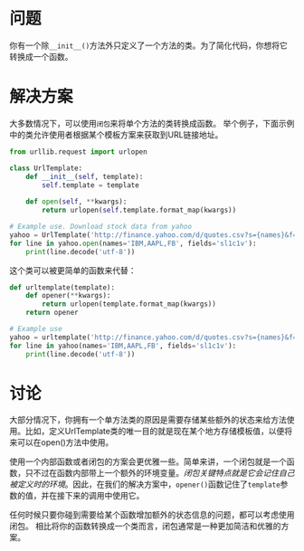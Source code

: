 # 问题
你有一个除` __init__() `方法外只定义了一个方法的类。为了简化代码，你想将它转换成一个函数。

# 解决方案
大多数情况下，可以使用`闭包`来将单个方法的类转换成函数。 举个例子，下面示例中的类允许使用者根据某个模板方案来获取到URL链接地址。
```python
from urllib.request import urlopen

class UrlTemplate:
    def __init__(self, template):
        self.template = template
       
    def open(self, **kwargs):
        return urlopen(self.template.format_map(kwargs))

# Example use. Download stock data from yahoo
yahoo = UrlTemplate('http://finance.yahoo.com/d/quotes.csv?s={names}&f={fields}')
for line in yahoo.open(names='IBM,AAPL,FB', fields='sl1c1v'):
    print(line.decode('utf-8'))
```

这个类可以被更简单的函数来代替：
```python
def urltemplate(template):
    def opener(**kwargs):
        return urlopen(template.format_map(kwargs))
    return opener

# Example use
yahoo = urltemplate('http://finance.yahoo.com/d/quotes.csv?s={names}&f={fields}')
for line in yahoo(names='IBM,AAPL,FB', fields='sl1c1v'):
    print(line.decode('utf-8'))

```

# 讨论
大部分情况下，你拥有一个单方法类的原因是需要存储某些额外的状态来给方法使用。比如，定义UrlTemplate类的唯一目的就是现在某个地方存储模板值，以便将来可以在open()方法中使用。

使用一个内部函数或者闭包的方案会更优雅一些。简单来讲，一个闭包就是一个函数，只不过在函数内部带上一个额外的环境变量。*闭包关键特点就是它会记住自己被定义时的环境*。因此，在我们的解决方案中，`opener()`函数记住了`template`参数的值，并在接下来的调用中使用它。

任何时候只要你碰到需要给某个函数增加额外的状态信息的问题，都可以考虑使用闭包。 相比将你的函数转换成一个类而言，闭包通常是一种更加简洁和优雅的方案。
